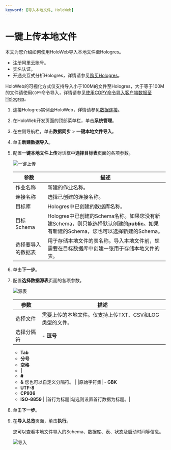 ```yaml
---
keyword: [导入本地文件, HoloWeb]
---
```


# 一键上传本地文件

本文为您介绍如何使用HoloWeb导入本地文件至Hologres。

-   注册阿里云账号。
-   实名认证。
-   开通交互式分析Hologres，详情请参见[购买Hologres](/intl.zh-CN/准备工作/购买Hologres.md)。

HoloWeb的可视化方式仅支持导入小于100M的文件至Hologres，大于等于100M的文件请使用`COPY`命令导入，详情请参见[使用COPY命令导入客户端数据至Hologres](/intl.zh-CN/数据接入/客户端数据/使用COPY命令导入客户端数据至Hologres.md)。

1.  连接Hologres实例至HoloWeb，详情请参见[数据连接](/intl.zh-CN/连接开发工具/HoloWeb/连接管理/数据连接.md)。

2.  在HoloWeb开发页面的顶部菜单栏，单击**系统管理**。

3.  在左侧导航栏，单击**数据同步** \> **一键本地文件导入**。

4.  单击**新建数据导入**。

5.  配置**一键本地文件上传**对话框中**选择目标表**页面的各项参数。

    ![一键上传](https://static-aliyun-doc.oss-accelerate.aliyuncs.com/assets/img/zh-CN/0685477951/p141331.png)

    |参数|描述|
    |--|--|
    |作业名称|新建的作业名称。|
    |连接名称|选择已创建的连接名称。|
    |目标库|Hologres中已创建的数据库名称。|
    |目标Schema|Hologres中已创建的Schema名称。如果您没有新建Schema，则只能选择默认创建的**public**。如果有新建的Schema，您也可以选择新建的Schema。 |
    |选择要导入的数据表|用于存储本地文件的表名称。导入本地文件前，您需要在目标数据库中创建一张用于存储本地文件的表。 |

6.  单击**下一步**。

7.  配置**选择数据源表**页面的各项参数。

    ![源表](https://static-aliyun-doc.oss-accelerate.aliyuncs.com/assets/img/zh-CN/0685477951/p141340.png)

    |参数|描述|
    |--|--|
    |选择文件|需要上传的本地文件。仅支持上传TXT、CSV和LOG类型的文件。 |
    |选择分隔符|    -   **逗号**
    -   **Tab**
    -   **分号**
    -   **空格**
    -   **\|**
    -   **\#**
    -   **&**
您也可以自定义分隔符。 |
    |原始字符集|    -   **GBK**
    -   **UTF-8**
    -   **CP936**
    -   **ISO-8859** |
    |首行为标题|勾选则设置首行数据为标题。|

8.  单击**下一步**。

9.  在**导入总览**页面，单击**执行**。

    您可以查看本地文件导入的Schema、数据库、表、状态及启动时间等信息。

    ![导入](https://static-aliyun-doc.oss-accelerate.aliyuncs.com/assets/img/zh-CN/1685477951/p141354.png)


